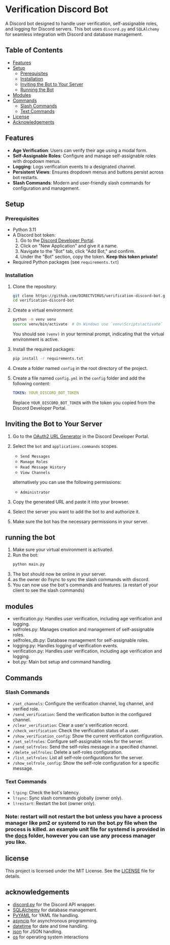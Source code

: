# Verification Discord Bot

A Discord bot designed to handle user verification, self-assignable roles, and logging for Discord servers. This bot uses `discord.py` and `SQLAlchemy` for seamless integration with Discord and database management.

## Table of Contents
- [Features](#features)
- [Setup](#setup)
  - [Prerequisites](#prerequisites)
  - [Installation](#installation)
  - [Inviting the Bot to Your Server](#inviting-the-bot-to-your-server)
  - [Running the Bot](#running-the-bot)
- [Modules](#modules)
- [Commands](#commands)
  - [Slash Commands](#slash-commands)
  - [Text Commands](#text-commands)
- [License](#license)
- [Acknowledgements](#acknowledgements)

## Features

- **Age Verification**: Users can verify their age using a modal form.
- **Self-Assignable Roles**: Configure and manage self-assignable roles with dropdown menus.
- **Logging**: Logs verification events to a designated channel.
- **Persistent Views**: Ensures dropdown menus and buttons persist across bot restarts.
- **Slash Commands**: Modern and user-friendly slash commands for configuration and management.

## Setup

### Prerequisites

- Python 3.11
- A Discord bot token:
    1. Go to the [Discord Developer Portal](https://discord.com/developers/applications).
    2. Click on "New Application" and give it a name.
    3. Navigate to the "Bot" tab, click "Add Bot," and confirm.
    4. Under the "Bot" section, copy the token. **Keep this token private!**
- Required Python packages (see `requirements.txt`)

### Installation

1. Clone the repository:
   ```bash
   git clone https://github.com/DIRECTVIRUS/verification-discord-bot.git
   cd verification-discord-bot
   ```

2. Create a virtual environment:
   ```bash
   python -m venv venv
   source venv/bin/activate  # On Windows use `venv\Scripts\activate`
   ```
   You should see `(venv)` in your terminal prompt, indicating that the virtual environment is active.

3. Install the required packages:
   ```bash
   pip install -r requirements.txt
   ```

4. Create a folder named `config` in the root directory of the project.

5. Create a file named `config.yml` in the `config` folder and add the following content:
   ```yaml
   TOKEN: YOUR_DISCORD_BOT_TOKEN
   ```
   Replace `YOUR_DISCORD_BOT_TOKEN` with the token you copied from the Discord Developer Portal.

## 

## Inviting the Bot to Your Server

1. Go to the [OAuth2 URL Generator](https://discord.com/developers/applications/YOUR_APPLICATION_ID/oauth2/url-generator) in the Discord Developer Portal.
2. Select the `bot` and `applications.commands` scopes.
   - `Send Messages`
   - `Manage Roles`
   - `Read Message History`
   - `View Channels`

   alternatively you can use the following permissions:
   - `Administrator`

4. Copy the generated URL and paste it into your browser.
5. Select the server you want to add the bot to and authorize it.
6. Make sure the bot has the necessary permissions in your server.

## running the bot
1. Make sure your virtual environment is activated.
2. Run the bot:
   ```bash
   python main.py
   ```
3. The bot should now be online in your server.
4. as the owner do l!sync to sync the slash commands with discord.
5. You can now use the bot's commands and features. (a restart of your client to see the slash commands)

## modules
- verification.py: Handles user verification, including age verification and logging.
- selfroles.py: Manages creation and management of self-assignable roles.
- selfroles_db.py: Database management for self-assignable roles.
- logging.py: Handles logging of verification events.
- verification.py: Handles user verification, including age verification and logging.
- bot.py: Main bot setup and command handling.

## Commands

### Slash Commands

- `/set_channels`: Configure the verification channel, log channel, and verified role.
- `/send_verification`: Send the verification button in the configured channel.
- `/clear_verification`: Clear a user's verification record.
- `/check_verification`: Check the verification status of a user.
- `/show_verification_config`: Show the current verification configuration.
- `/set_selfroles`: Configure self-assignable roles for the server.
- `/send_selfroles`: Send the self-roles message in a specified channel.
- `/delete_selfroles`: Delete a self-roles configuration.
- `/list_selfroles`: List all self-role configurations for the server.
- `/show_selfrole_config`: Show the self-role configuration for a specific message.

### Text Commands

- `l!ping`: Check the bot's latency.
- `l!sync`: Sync slash commands globally (owner only).
- `l!restart`: Restart the bot (owner only).

### **Note**: restart will not restart the bot unless you have a process manager like pm2 or systemd to run the bot.py file when the process is killed. an example unit file for systemd is provided in the [docs](docs/systemd.md) folder, however you can use any process manager you like.


## license
This project is licensed under the MIT License. See the [LICENSE](licence.md) file for details.

## acknowledgements
- [discord.py](https://discordpy.readthedocs.io/en/stable/) for the Discord API wrapper.
- [SQLAlchemy](https://www.sqlalchemy.org/) for database management.
- [PyYAML](https://pyyaml.org/) for YAML file handling.
- [asyncio](https://docs.python.org/3/library/asyncio.html) for asynchronous programming.
- [datetime](https://docs.python.org/3/library/datetime.html) for date and time handling.
- [json](https://docs.python.org/3/library/json.html) for JSON handling.
- [os](https://docs.python.org/3/library/os.html) for operating system interactions